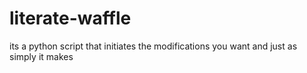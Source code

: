 # literate-waffle
its a python script that initiates the modifications you want and just as simply it makes
